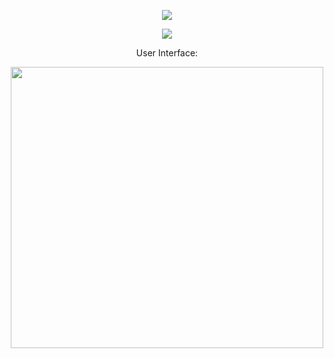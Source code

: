 <p align="center">
  <img src="https://github.com/Macc0de/C_collection/assets/138070020/9e4ac6f6-8c9a-4e57-8f2f-68487f757ffe">
</p>

<p align="center">
  <img src="https://github.com/Macc0de/C_collection/assets/138070020/d6e13f25-8a13-4c93-8f86-4fb5e7b42d75">
</p>

<p align="center">User Interface:</p>
<p align="center">
  <img src="https://github.com/Macc0de/C_collection/assets/138070020/6df11e75-f9c0-42ba-87b2-506bf94f4fef" height=450 width=500>
</p>

